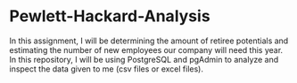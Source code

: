 # Pewlett-Hackard-Analysis

In this assignment, I will be determining the amount of retiree potentials and estimating the number of new employees our company will need this year. In this repository, I will be using PostgreSQL and pgAdmin to analyze and inspect the data given to me (csv files or excel files).
